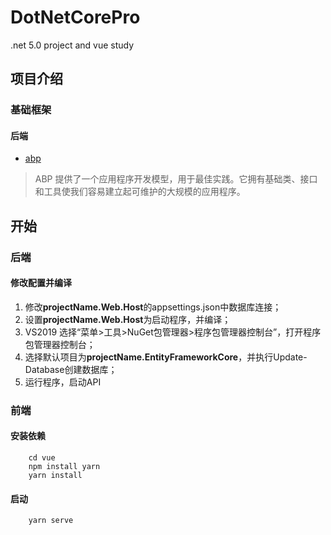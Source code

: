 # DotNetCorePro
.net 5.0 project and vue study

## 项目介绍

### 基础框架

#### 后端
* <a href="https://aspnetboilerplate.com/" target="_blank">abp</a>
> ABP 提供了一个应用程序开发模型，用于最佳实践。它拥有基础类、接口和工具使我们容易建立起可维护的大规模的应用程序。



## 开始

### 后端
#### 修改配置并编译
1. 修改**projectName.Web.Host**的appsettings.json中数据库连接；
2. 设置**projectName.Web.Host**为启动程序，并编译；
3. VS2019 选择“菜单>工具>NuGet包管理器>程序包管理器控制台”，打开程序包管理器控制台；
4. 选择默认项目为**projectName.EntityFrameworkCore**，并执行Update-Database创建数据库；
5. 运行程序，启动API


### 前端

#### 安装依赖
```
    cd vue
    npm install yarn
    yarn install 
```

#### 启动
```
    yarn serve
```

